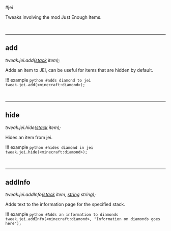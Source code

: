 #jei

Tweaks involving the mod Just Enough Items.

<br>

---
## add
*tweak.jei.add([stack](/arguments/stack/) item);*

Adds an item to JEI, can be useful for items that are hidden by default.

!!! example
	```python
	#adds diamond to jei
	tweak.jei.add(<minecraft:diamond>);
	```
	
<br>

---
## hide
*tweak.jei.hide([stack](/arguments/stack/) item);*

Hides an item from jei.

!!! example
	```python
	#hides diamond in jei
	tweak.jei.hide(<minecraft:diamond>);
	```
	
<br>

---
## addInfo
*tweak.jei.addInfo([stack](/arguments/stack/) item, [string](/arguments/string/) string);*

Adds text to the information page for the specified stack.

!!! example
	```python
	#Adds an information to diamonds
	tweak.jei.addInfo(<minecraft:diamond>, "Information on diamonds goes here");
	```
	
<br>
